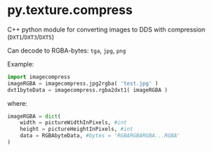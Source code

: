 py.texture.compress
===================

C++ python module for converting images to DDS with compression (<code>DXT1</code>/<code>DXT3</code>/<code>DXT5</code>)

Can decode to RGBA-bytes: <code>tga</code>, <code>jpg</code>, <code>png</code>

Example:
```python
import imagecompress
imageRGBA = imagecompress.jpg2rgba( 'test.jpg' )
dxt1byteData = imagecompress.rgba2dxt1( imageRGBA )
```
where:
```python
imageRGBA = dict(
    width = pictureWidthInPixels, #int
    height = pictureHeightInPixels, #int
    data = RGBAbyteData, #bytes = 'RGBARGBARGBA...RGBA'
)
```
